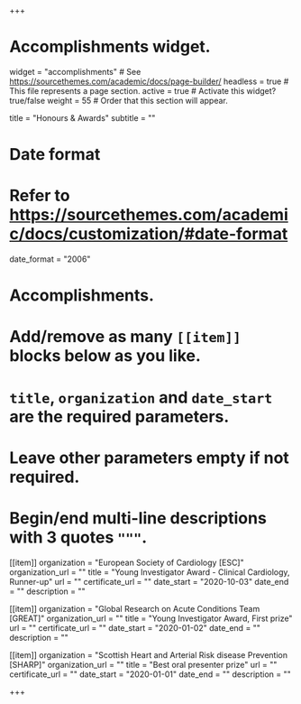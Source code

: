 +++
# Accomplishments widget.
widget = "accomplishments"  # See https://sourcethemes.com/academic/docs/page-builder/
headless = true  # This file represents a page section.
active = true  # Activate this widget? true/false
weight = 55  # Order that this section will appear.

title = "Honours & Awards"
subtitle = ""

# Date format
#   Refer to https://sourcethemes.com/academic/docs/customization/#date-format
date_format = "2006"

# Accomplishments.
#   Add/remove as many `[[item]]` blocks below as you like.
#   `title`, `organization` and `date_start` are the required parameters.
#   Leave other parameters empty if not required.
#   Begin/end multi-line descriptions with 3 quotes `"""`.

[[item]]
  organization = "European Society of Cardiology [ESC]"
  organization_url = ""
  title = "Young Investigator Award - Clinical Cardiology, Runner-up"
  url = ""
  certificate_url = ""
  date_start = "2020-10-03"
  date_end = ""
  description = ""

[[item]]
  organization = "Global Research on Acute Conditions Team [GREAT]"
  organization_url = ""
  title = "Young Investigator Award, First prize"
  url = ""
  certificate_url = ""
  date_start = "2020-01-02"
  date_end = ""
  description = ""
  
[[item]]
  organization = "Scottish Heart and Arterial Risk disease Prevention [SHARP]"
  organization_url = ""
  title = "Best oral presenter prize"
  url = ""
  certificate_url = ""
  date_start = "2020-01-01"
  date_end = ""
  description = ""

+++
